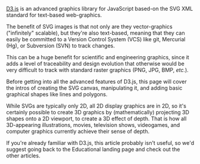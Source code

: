 [D3.js](https://d3js.org/) is an advanced graphics library for JavaScript based-on the SVG XML standard for text-based web-graphics.

The benefit of SVG images is that not only are they vector-graphics ("infinitely" scalable), but they're also text-based, meaning that they can easily be committed to a Version Control System (VCS) like git, Mercurial (Hg), or Subversion (SVN) to track changes.

This can be a huge benefit for scientific and engineering graphics, since it adds a level of traceability and design evolution that otherwise would be very difficult to track with standard raster graphics (PNG, JPG, BMP, _etc._).

Before getting into all the advanced features of D3.js, this page will cover the intros of creating the SVG canvas, manipulating it, and adding basic graphical shapes like lines and polygons.

While SVGs are typically only 2D, all 2D display graphics are in 2D, so it's certainly possible to create 3D graphics by (mathematically) projecting 3D shapes onto a 2D viewport, to create a 3D effect of depth. That is how all 3D-appearing illustrations, movies, television shows, videogames, and computer graphics currently achieve their sense of depth.

If you're already familiar with D3.js, this article probably isn't useful, so we'd suggest going back to the Educational landing page and check out the other articles.
